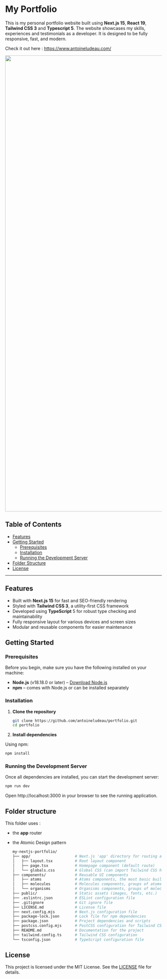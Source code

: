# My Portfolio 

This is my personal portfolio website built using **Next.js 15**, **React 19**, **Tailwind CSS 3** and **Typescript 5**. The website showcases my skills, experiences and testimonials as a developer. It is designed to be fully responsive, fast, and modern.

Check it out here : https://www.antoineludeau.com/

<p align="center">
  <img width="1467" alt="Capture d’écran 2024-12-09 à 19 35 13" src="https://github.com/user-attachments/assets/f709b194-895a-4908-bd56-cb63cb182dbe">
</p>


## Table of Contents

- [Features](#features)
- [Getting Started](#getting-started)
  - [Prerequisites](#prerequisites)
  - [Installation](#installation)
  - [Running the Development Server](#running-the-development-server)
- [Folder Structure](#folder-structure)
- [License](#license)

---

## Features

- Built with **Next.js 15** for fast and SEO-friendly rendering
- Styled with **Tailwind CSS 3**, a utility-first CSS framework
- Developed using **TypeScript** 5 for robust type checking and maintainability
- Fully responsive layout for various devices and screen sizes
- Modular and reusable components for easier maintenance

## Getting Started

### Prerequisites

Before you begin, make sure you have the following installed on your machine:

- **Node.js** (v18.18.0 or later) – [Download Node.js](https://nodejs.org/)
- **npm** – comes with Node.js or can be installed separately

### Installation

1. **Clone the repository**

   ```bash
   git clone https://github.com/antoineludeau/portfolio.git
   cd portfolio
   ```

2. **Install dependencies**

Using npm:
  ```bash
  npm install
  ```

### Running the Development Server

Once all dependencies are installed, you can start the development server:
  ```bash
  npm run dev
  ```

Open http://localhost:3000 in your browser to see the running application.

## Folder structure

This folder uses :
- the **app** router
- the Atomic Design pattern

  ```bash
  my-nextjs-portfolio/
  ├── app/                    # Next.js 'app' directory for routing and pages
  │   ├── layout.tsx          # Root layout component
  │   ├── page.tsx            # Homepage component (default route)
  │   └── globals.css         # Global CSS (can import Tailwind CSS here)
  ├── components/             # Reusable UI components
  │   ├── atoms               # Atoms components, the most basic building blocks of the UI
  │   ├── molecules           # Molecules components, groups of atoms bonded together
  │   └── organisms           # Organisms components, groups of molecules and/or atoms
  ├── public/                 # Static assets (images, fonts, etc.)
  ├── .eslintrc.json          # ESLint configuration file
  ├── .gitignore              # Git ignore file
  ├── LICENSE.md              # License file
  ├── next.config.mjs         # Next.js configuration file
  ├── package-lock.json       # Lock file for npm dependencies
  ├── package.json            # Project dependencies and scripts
  ├── postcss.config.mjs      # PostCSS configuration for Tailwind CSS
  ├── README.md               # Documentation for the project
  ├── tailwind.config.ts      # Tailwind CSS configuration
  └── tsconfig.json           # TypeScript configuration file
  ```

## License

This project is licensed under the MIT License. See the [LICENSE](./LICENSE.md) file for details.
